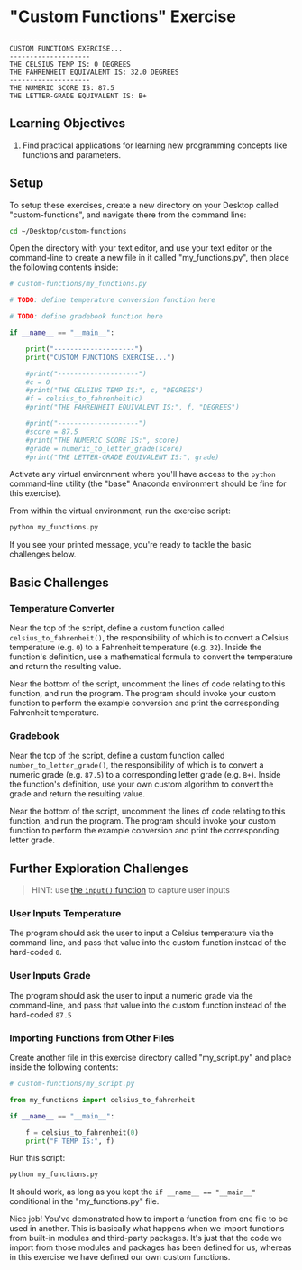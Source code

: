 # "Custom Functions" Exercise

    --------------------
    CUSTOM FUNCTIONS EXERCISE...
    --------------------
    THE CELSIUS TEMP IS: 0 DEGREES
    THE FAHRENHEIT EQUIVALENT IS: 32.0 DEGREES
    --------------------
    THE NUMERIC SCORE IS: 87.5
    THE LETTER-GRADE EQUIVALENT IS: B+

## Learning Objectives

  1. Find practical applications for learning new programming concepts like functions and parameters.

## Setup

To setup these exercises, create a new directory on your Desktop called "custom-functions", and navigate there from the command line:

```sh
cd ~/Desktop/custom-functions
```

Open the directory with your text editor, and use your text editor or the command-line to create a new file in it called "my_functions.py", then place the following contents inside:

```py
# custom-functions/my_functions.py

# TODO: define temperature conversion function here

# TODO: define gradebook function here

if __name__ == "__main__":

    print("--------------------")
    print("CUSTOM FUNCTIONS EXERCISE...")

    #print("--------------------")
    #c = 0
    #print("THE CELSIUS TEMP IS:", c, "DEGREES")
    #f = celsius_to_fahrenheit(c)
    #print("THE FAHRENHEIT EQUIVALENT IS:", f, "DEGREES")

    #print("--------------------")
    #score = 87.5
    #print("THE NUMERIC SCORE IS:", score)
    #grade = numeric_to_letter_grade(score)
    #print("THE LETTER-GRADE EQUIVALENT IS:", grade)

```

Activate any virtual environment where you'll have access to the `python` command-line utility (the "base" Anaconda environment should be fine for this exercise).

From within the virtual environment, run the exercise script:

```sh
python my_functions.py
```

If you see your printed message, you're ready to tackle the basic challenges below.

## Basic Challenges

### Temperature Converter

Near the top of the script, define a custom function called `celsius_to_fahrenheit()`, the responsibility of which is to convert a Celsius temperature (e.g. `0`) to a Fahrenheit temperature (e.g. `32`). Inside the function's definition, use a mathematical formula to convert the temperature and return the resulting value.

Near the bottom of the script, uncomment the lines of code relating to this function, and run the program. The program should invoke your custom function to perform the example conversion and print the corresponding Fahrenheit temperature.

### Gradebook

Near the top of the script, define a custom function called `number_to_letter_grade()`, the responsibility of which is to convert a numeric grade (e.g. `87.5`) to a corresponding letter grade (e.g. `B+`). Inside the function's definition, use your own custom algorithm to convert the grade and return the resulting value.

Near the bottom of the script, uncomment the lines of code relating to this function, and run the program. The program should invoke your custom function to perform the example conversion and print the corresponding letter grade.

## Further Exploration Challenges

> HINT: use [the `input()` function](/notes/python/inputs.md) to capture user inputs

### User Inputs Temperature

The program should ask the user to input a Celsius temperature via the command-line, and pass that value into the custom function instead of the hard-coded `0`.

### User Inputs Grade

The program should ask the user to input a numeric grade via the command-line, and pass that value into the custom function instead of the hard-coded `87.5`

### Importing Functions from Other Files

Create another file in this exercise directory called "my_script.py" and place inside the following contents:

```py
# custom-functions/my_script.py

from my_functions import celsius_to_fahrenheit

if __name__ == "__main__":

    f = celsius_to_fahrenheit(0)
    print("F TEMP IS:", f)

```

Run this script:

```sh
python my_functions.py
```

It should work, as long as you kept the `if __name__ == "__main__"` conditional in the "my_functions.py" file.

Nice job! You've demonstrated how to import a function from one file to be used in another. This is basically what happens when we import functions from built-in modules and third-party packages. It's just that the code we import from those modules and packages has been defined for us, whereas in this exercise we have defined our own custom functions.
